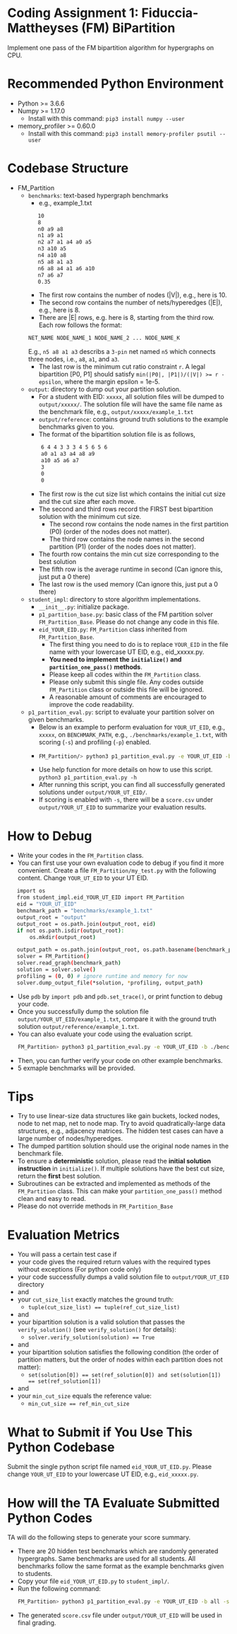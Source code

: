 # Coding Assignment 1: Fiduccia-Mattheyses (FM) BiPartition
Implement one pass of the FM bipartition algorithm for hypergraphs on CPU.

# Recommended Python Environment
 * Python >= 3.6.6
 * Numpy >= 1.17.0
   * Install with this command: `pip3 install numpy --user`
 * memory_profiler >= 0.60.0
   * Install with this command: `pip3 install memory-profiler psutil --user`

# Codebase Structure
 - FM_Partition
   * `benchmarks`: text-based hypergraph benchmarks
     * e.g., example_1.txt
     ```bash
        10
        8
        n0 a9 a8
        n1 a9 a1
        n2 a7 a1 a4 a0 a5
        n3 a10 a5
        n4 a10 a8
        n5 a8 a1 a3
        n6 a8 a4 a1 a6 a10
        n7 a6 a7
        0.35
     ```
     * The first row contains the number of nodes (|V|), e.g., here is 10.
     * The second row contains the number of nets/hyperedges (|E|), e.g., here is 8.
     * There are |E| rows, e.g. here is 8, starting from the third row. Each row follows the format:
     ```bash
     NET_NAME NODE_NAME_1 NODE_NAME_2 ... NODE_NAME_K
     ```
     E.g., `n5 a8 a1 a3` describs a `3-pin` net named `n5` which connects three nodes, i.e., `a8`, `a1`, and `a3`.
     * The last row is the minimum cut ratio constraint `r`. A legal bipartition [P0, P1] should satisfy `min(|P0|, |P1|)/(|V|) >= r - epsilon`, where the margin epsilon = 1e-5.
    * `output`: directory to dump out your partition solution.
      * For a student with EID: `xxxxx`, all solution files will be dumped to `output/xxxxx/`. The solution file will have the same file name as the benchmark file, e.g., `output/xxxxx/example_1.txt`
      * `output/reference`: contains ground truth solutions to the example benchmarks given to you.
      * The format of the bipartition solution file is as follows,
      ```bash
          6 4 4 3 3 3 4 5 6 5 6
          a0 a1 a3 a4 a8 a9
          a10 a5 a6 a7
          3
          0
          0
      ```
      * The first row is the cut size list which contains the initial cut size and the cut size after each move.
      * The second and third rows record the FIRST best bipartition solution with the minimum cut size.
        * The second row contains the node names in the first partition (P0) (order of the nodes does not matter).
        * The third row contains the node names in the second partition (P1) (order of the nodes does not matter).
      * The fourth row contains the min cut size corresponding to the best solution
      * The fifth row is the average runtime in second (Can ignore this, just put a 0 there)
      * The last row is the used memory (Can ignore this, just put a 0 there)
    * `student_impl`: directory to store algorithm implementations.
      * `__init__.py`: initialize package.
      * `p1_partition_base.py`: basic class of the FM partition solver `FM_Partition_Base`. Please do not change any code in this file.
      * `eid_YOUR_EID.py`: `FM_Partition` class inherited from `FM_Partition_Base`.
        * The first thing you need to do is to replace `YOUR_EID` in the file name with your lowercase UT EID, e.g., eid_xxxxx.py.
        * **You need to implement the `initialize()` and `partition_one_pass()` methods**.
        * Please keep all codes within the `FM_Partition` class.
        * Please only submit this single file. Any codes outside `FM_Partition` class or outside this file will be ignored.
        * A reasonable amount of comments are encouraged to improve the code readability.
    * `p1_partition_eval.py`: script to evaluate your partition solver on given benchmarks.
      * Below is an example to perform evaluation for `YOUR_UT_EID`, e.g., `xxxxx`, on `BENCHMARK_PATH`, e.g., `./benchmarks/example_1.txt`, with scoring (`-s`) and profiling (`-p`) enabled.
      * ```bash
        FM_Partition/> python3 p1_partition_eval.py -e YOUR_UT_EID -b BENCHMARK_PATH -s -p
        ```
      * Use help function for more details on how to use this script. `python3 p1_partition_eval.py -h`
      * After running this script, you can find all successfully generated solutions under `output/YOUR_UT_EID/`.
      * If scoring is enabled with `-s`, there will be a `score.csv` under `output/YOUR_UT_EID` to summarize your evaluation results.

# How to Debug
* Write your codes in the `FM_Partition` class.
* You can first use your own evaluation code to debug if you find it more convenient. Create a file `FM_Partition/my_test.py` with the following content. Change `YOUR_UT_EID` to your UT EID.
 ```bash
    import os
    from student_impl.eid_YOUR_UT_EID import FM_Partition
    eid = "YOUR_UT_EID"
    benchmark_path = "benchmarks/example_1.txt"
    output_root = "output"
    output_root = os.path.join(output_root, eid)
    if not os.path.isdir(output_root):
        os.mkdir(output_root)

    output_path = os.path.join(output_root, os.path.basename(benchmark_path))
    solver = FM_Partition()
    solver.read_graph(benchmark_path)
    solution = solver.solve()
    profiling = (0, 0) # ignore runtime and memory for now
    solver.dump_output_file(*solution, *profiling, output_path)
  ```
* Use `pdb` by `import pdb` and `pdb.set_trace()`, or print function to debug your code.
* Once you successfully dump the solution file `output/YOUR_UT_EID/example_1.txt`, compare it with the ground truth solution `output/reference/example_1.txt`.
* You can also evaluate your code using the evaluation script.
  ```bash
  FM_Partition> python3 p1_partition_eval.py -e YOUR_UT_EID -b ./benchmarks/example_1.txt -s
  ```
* Then, you can further verify your code on other example benchmarks.
* 5 exmaple benchmarks will be provided.

# Tips
* Try to use linear-size data structures like gain buckets, locked nodes, node to net map, net to node map. Try to avoid quadratically-large data structures, e.g., adjacency matrices. The hidden test cases can have a large number of nodes/hyperedges.
* The dumped partition solution should use the original node names in the benchmark file.
* To ensure a **deterministic** solution, please read the **initial solution instruction** in `initialize()`. If multiple solutions have the best cut size, return the **first** best solution.
* Subroutines can be extracted and implemented as methods of the `FM_Partition` class. This can make your `partition_one_pass()` method clean and easy to read.
* Please do not override methods in `FM_Partition_Base`

# Evaluation Metrics
* You will pass a certain test case if
* your code gives the required return values with the required types without exceptions (For python code only)
* your code successfully dumps a valid solution file to `output/YOUR_UT_EID` directory
* and
* your `cut_size_list` exactly matches the ground truth:
  * `tuple(cut_size_list) == tuple(ref_cut_size_list)`
* and
* your bipartition solution is a valid solution that passes the `verify_solution()` (see `verify_solution()` for details):
  * `solver.verify_solution(solution) == True`
* and
* your bipartition solution satisfies the following condition (the order of partition matters, but the order of nodes within each partition does not matter):
  * `set(solution[0]) == set(ref_solution[0]) and set(solution[1]) == set(ref_solution[1])`
* and
* your `min_cut_size` equals the reference value:
  * `min_cut_size == ref_min_cut_size`

# What to Submit if You Use This Python Codebase
Submit the single python script file named `eid_YOUR_UT_EID.py`. Please change `YOUR_UT_EID` to your lowercase UT EID, e.g., `eid_xxxxx.py`.

# How will the TA Evaluate Submitted Python Codes
TA will do the following steps to generate your score summary.
* There are 20 hidden test benchmarks which are randomly generated hypergraphs. Same benchmarks are used for all students. All benchmarks follow the same format as the example benchmarks given to students.
* Copy your file `eid_YOUR_UT_EID.py` to `student_impl/`.
* Run the following command:
  ```bash
  FM_Partition> python3 p1_partition_eval.py -e YOUR_UT_EID -b all -s
  ```
* The generated `score.csv` file under `output/YOUR_UT_EID` will be used in final grading.

<!-- # Option to Code in C/C++
You have the option to not use the provided python codebase and implement the FM partition solver in C/C++.
* You need to set up your LRC account if you do not have one and use the LRC's environment for your programming assignment.
* You need to implement everything from scratch, e.g., benchmark parser, solver, dump to solution files, etc.
* You need to submit (change `YOUR_UT_EID` to your lowercase UT EID):
  * A single-file source code named `eid_YOUR_UT_EID.cpp` or `eid_YOUR_UT_EID.c`
  * A shell script (`compile_eid_YOUR_UT_EID.sh`) to compile your C/C++ source code. The generated executable should be named as `exe_eid_YOUR_UT_EID`
* Evaluation
  * TA will copy your `eid_YOUR_UT_EID.cpp` and `compile_eid_YOUR_UT_EID.sh` files to `student_impl/`
  * TA will compile your code as
  ```bash
  FM_Partition> ./student_impl/compile_eid_YOUR_UT_EID.sh
  ```
  * TA will then run your compiled executable as follows,
  ```bash
  FM_Partition> ./student_impl/exe_eid_YOUR_UT_EID ./benchmarks/example_1.txt ./output/YOUR_UT_EID/example_1.txt
  ```
  * TA will run your solver on all hidden test cases, compare your dumped solution files with the ground truth solutions, and use the generated `score.csv` in your final grading. -->
